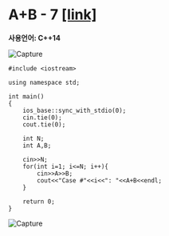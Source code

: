 # A+B - 7 [[link]](https://www.acmicpc.net/problem/11021)
**사용언어: C++14**

![Capture](https://user-images.githubusercontent.com/38516906/65825445-feae4c80-e244-11e9-8b89-29d485c95eaa.PNG)

```
#include <iostream>

using namespace std;

int main()
{
    ios_base::sync_with_stdio(0);
    cin.tie(0);
    cout.tie(0);
    
    int N;
    int A,B;
    
    cin>>N;
    for(int i=1; i<=N; i++){
        cin>>A>>B;
        cout<<"Case #"<<i<<": "<<A+B<<endl;
    }
        
    return 0;
}
```
![Capture](https://user-images.githubusercontent.com/38516906/65825433-dcb4ca00-e244-11e9-8e82-a70d29dfd3f4.PNG)
